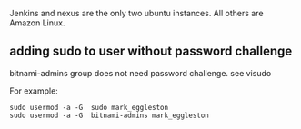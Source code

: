 Jenkins and nexus are the only two ubuntu instances. All others are Amazon Linux.

## adding sudo to user without password challenge

bitnami-admins group does not need password challenge. see visudo

For example:

```
sudo usermod -a -G  sudo mark_eggleston
sudo usermod -a -G  bitnami-admins mark_eggleston
```
